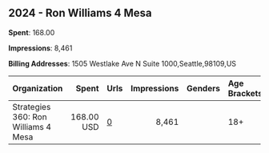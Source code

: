 ## 2024 - Ron Williams 4 Mesa 
**Spent**: 168.00

**Impressions**: 8,461

**Billing Addresses**: 1505 Westlake Ave N Suite 1000,Seattle,98109,US

|Organization|Spent|Urls|Impressions|Genders|Age Brackets|Country Codes|
|:---|---:|:---|---:|:---|:---|:---|
|Strategies 360: Ron Williams 4 Mesa|168.00 USD|[0](https://www.snap.com/political-ads/asset/631e29d08e81944a34703198996ede0f6fe2ca33a679fbee6ebdf827fa3ca0b3?mediaType=mp4)|8,461||18+|united states|
